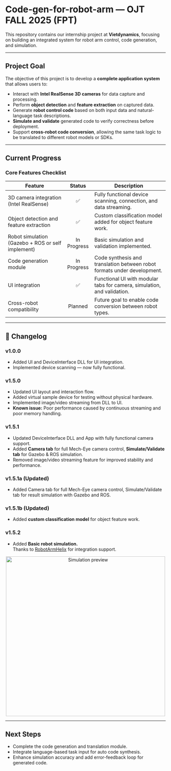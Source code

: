 # Code-gen-for-robot-arm — OJT FALL 2025 (FPT)

This repository contains our internship project at **Vietdynamics**, focusing on building an integrated system for robot arm control, code generation, and simulation.

---

## Project Goal

The objective of this project is to develop a **complete application system** that allows users to:

- Interact with **Intel RealSense 3D cameras** for data capture and processing.  
- Perform **object detection** and **feature extraction** on captured data.  
- Generate **robot control code** based on both input data and natural-language task descriptions.  
- **Simulate and validate** generated code to verify correctness before deployment.  
- Support **cross-robot code conversion**, allowing the same task logic to be translated to different robot models or SDKs.

---

## Current Progress

### Core Features Checklist
| Feature | Status | Description |
|----------|:------:|-------------|
| 3D camera integration (Intel RealSense) | ✅ | Fully functional device scanning, connection, and data streaming. |
| Object detection and feature extraction | ✅ | Custom classification model added for object feature work. |
| Robot simulation (Gazebo + ROS or self implement) | In Progress | Basic simulation and validation implemented. |
| Code generation module | In Progress | Code synthesis and translation between robot formats under development. |
| UI integration | ✅ | Functional UI with modular tabs for camera, simulation, and validation. |
| Cross-robot compatibility | Planned | Future goal to enable code conversion between robot types. |

---

## 🧩 Changelog

### v1.0.0
- Added UI and DeviceInterface DLL for UI integration.  
- Implemented device scanning — now fully functional.

### v1.5.0
- Updated UI layout and interaction flow.  
- Added virtual sample device for testing without physical hardware.  
- Implemented image/video streaming from DLL to UI.  
- **Known issue:** Poor performance caused by continuous streaming and poor memory handling.

### v1.5.1
- Updated DeviceInterface DLL and App with fully functional camera support.  
- Added **Camera tab** for full Mech-Eye camera control, **Simulate/Validate tab** for Gazebo & ROS simulation.  
- Removed image/video streaming feature for improved stability and performance.

### v1.5.1a (Updated)
- Added Camera tab for full Mech-Eye camera control, Simulate/Validate tab for result simulation with Gazebo and ROS.

### v1.5.1b (Updated)
- Added **custom classification model** for object feature work.

### v1.5.2
- Added **Basic robot simulation.**  
  Thanks to [RobotArmHelix](https://github.com/Gabryxx7/RobotArmHelix) for integration support.

<p align="center">
  <img width="500" height="500" alt="Simulation preview" src="https://github.com/user-attachments/assets/d5cb3a14-d951-4dd4-9237-8f14d3558e84" />
</p>

---

##  Next Steps
- Complete the code generation and translation module.  
- Integrate language-based task input for auto code synthesis.  
- Enhance simulation accuracy and add error-feedback loop for generated code.
